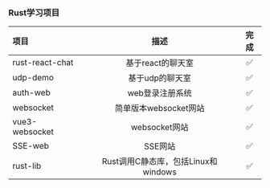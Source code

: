 ### Rust学习项目

| 项目      | 描述 | 完成 |
| :---        |    :----:   | :----:|
| rust-react-chat|    基于react的聊天室|✅
| udp-demo|          基于udp的聊天室|✅
| auth-web|          web登录注册系统|✅
| websocket|        简单版本websocket网站|✅
| vue3-websocket|     websocket网站|✅
| SSE-web|     SSE网站 |✅
| rust-lib|     Rust调用C静态库，包括Linux和windows |✅
